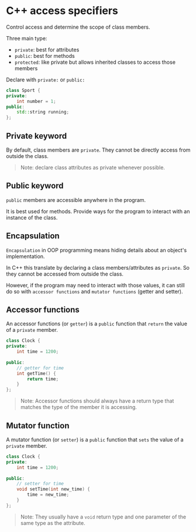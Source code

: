 # C++ access specifiers

Control access and determine the scope of class members.

Three main type:

- `private`: best for attributes
- `public`: best for methods
- `protected`: like private but allows inherited classes to access those members

Declare with `private:` or `public:`

```cpp
class Sport {
private:
    int number = 1;
public:
    std::string running;
};
```

## Private keyword

By default, class members are `private`. They cannot be directly access from outside the class.

>Note: declare class attributes as private whenever possible.

## Public keyword

`public` members are accessible anywhere in the program.

It is best used for methods. Provide ways for the program to interact 
with an instance of the class.

## Encapsulation

`Encapsulation` in OOP programming means hiding details about an object's implementation.

In C++ this translate by declaring a class members/attributes as `private`.
So they cannot be accessed from outside the class.

However, if the program may need to interact with those values, 
it can still do so with `accessor functions` and `mutator functions` (getter and setter).

## Accessor functions

An accessor functions (or `getter`) is a `public` function that `return`
the value of a `private` member.

```cpp
class Clock {
private:
    int time = 1200;
    
public:
    // getter for time
    int getTime() {
        return time;
    }
};
```

>Note: Accessor functions should always have a return type that matches the type of the member it is accessing.

## Mutator function

A mutator function (or `setter`) is a `public` function that
`sets` the value of a `private` member.

```cpp
class Clock {
private:
    int time = 1200;
    
public:
    // setter for time
    void setTime(int new_time) {
        time = new_time;
    }
};
```
>Note: They usually have a `void` return type and one parameter of the same type as the attribute.
